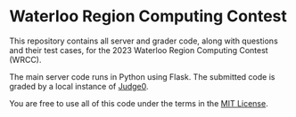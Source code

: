 # Waterloo Region Computing Contest

This repository contains all server and grader code, along with questions and their test cases, for the 2023 Waterloo Region Computing Contest (WRCC).

The main server code runs in Python using Flask. The submitted code is graded by a local instance of [Judge0](https://judge0.com/). 

You are free to use all of this code under the terms in the [MIT License](https://opensource.org/license/mit/). 